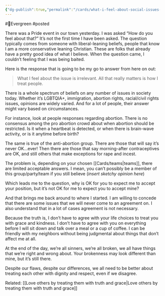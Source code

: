 ```yaml
---
{"dg-publish":true,"permalink":"/cards/what-i-feel-about-social-issues-isn-t-relevant/"}
---
```


#🌲Evergreen 
#posted 

 
There was a Pride event in our town yesterday. I was asked “How do you feel about that?” It’s not the first time I have been asked. The question typically comes from someone with liberal-leaning beliefs, people that know I am a more conservative leaning Christian. These are folks that already have a pretty good idea of what I believe. When the question came, I couldn’t feeling that I was being baited.

Here is the response that is going to be my go to answer from here on out:

>What I feel about the issue is irrelevant. All that really matters is how I treat people.

There is a whole spectrum of beliefs on any number of issues in society today. Whether it’s LGBTQIA+, immigration, abortion rights, racial/civil rights issues, opinions are widely varied. And for a lot of people, their answer might vary based on circumstances.

For instance, look at people responses regarding abortion. There is no consensus among the pro abortion crowd about when abortion should be restricted. Is it when a heartbeat is detected, or when there is brain-wave activity, or is it anytime before birth?

The same is true of the anti-abortion group. There are those that will say it’s never OK…ever! Then there are those that say morning-after contraceptives are OK, and still others that make exceptions for rape and incest.

The problem is, depending on your chosen [[Cards/teams\|teams]], there are limited acceptable answers. I mean, you can’t possibly be a member of this group/party/team if you still believe (*insert sketchy opinion here*)

Which leads me to the question, why is OK for you to expect me to accept your position, but it’s not OK for me to expect you to accept mine?

And that brings me back around to where I started. I am willing to concede that there are some issues that we will never come to an agreement on. I also understand that in a lot of cases agreement is not necessary.

Because the truth is, I don’t have to agree with your life choices to treat you with grace and kindness. I don’t have to agree with you on everything before I will sit down and talk over a meal or a cup of coffee. I can be friendly with my neighbors without being judgmental about things that don’t affect me at all.

At the end of the day, we’re all sinners, we’re all broken, we all have things that we’re right and wrong about. Your brokenness may look different than mine, but it’s still there.

Despite our flaws, despite our differences, we all need to be better about treating each other with dignity and respect, even if we disagree.


Related: [[Love others by treating them with truth and grace\|Love others by treating them with truth and grace]]